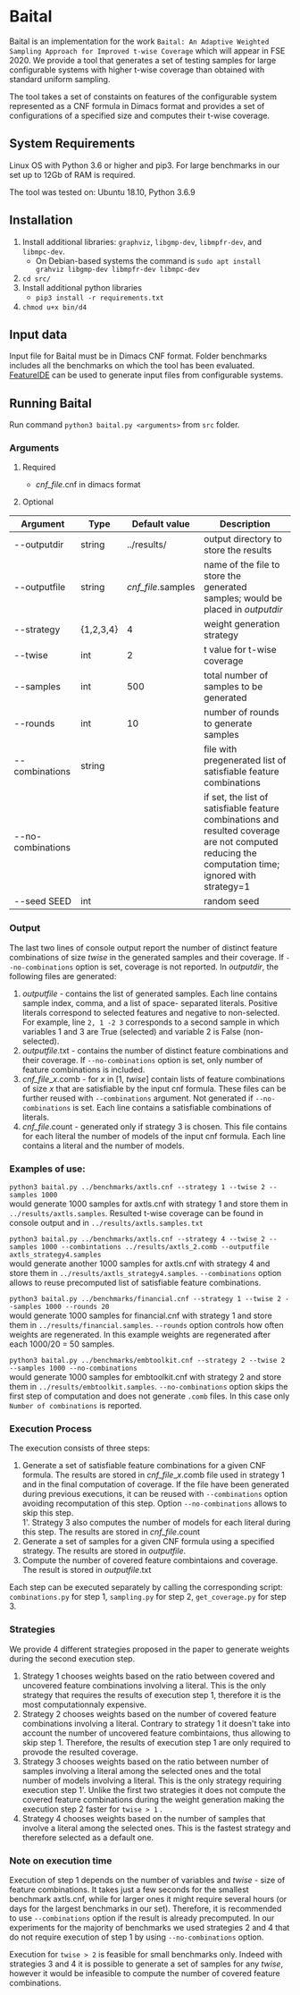 # Baital

Baital is an implementation for the work `Baital: An Adaptive Weighted Sampling Approach for Improved t-wise Coverage` which will appear in FSE 2020. We provide a tool that generates a set of testing samples for large configurable systems with higher t-wise coverage than obtained with standard uniform sampling.

The tool takes a set of constaints on features of the configurable system represented as a CNF formula in Dimacs format and provides a set of configurations of a specified size and computes their t-wise coverage.

## System Requirements

Linux OS with Python 3.6 or higher and pip3. For large benchmarks in our set up to 12Gb of RAM is required. 

The tool was tested on: Ubuntu 18.10, Python 3.6.9

## Installation

1. Install additional libraries: `graphviz`, `libgmp-dev`, `libmpfr-dev`, and `libmpc-dev`.
    - On Debian-based systems the command is `sudo apt install grahviz libgmp-dev libmpfr-dev libmpc-dev` 
2. `cd src/`
3. Install additional python libraries
    - `pip3 install -r requirements.txt`
4. `chmod u+x bin/d4`


## Input data

Input file for Baital must be in Dimacs CNF format. Folder benchmarks includes all the benchmarks on which the tool has been evaluated. [FeatureIDE](https://github.com/FeatureIDE/FeatureIDE/releases/tag/v3.6.0) can be used to generate input files from configurable systems. 

## Running Baital

Run command `python3 baital.py <arguments>` from `src` folder. 

### Arguments

1. Required
    - *cnf_file*.cnf in dimacs format
    
2. Optional

| Argument | Type | Default value | Description | 
| -------- | ---- | ------------- | ----------- |
| --outputdir | string | ../results/ | output directory to store the results |
| --outputfile | string | *cnf_file*.samples | name of the file to store the generated samples; would be placed in *outputdir* |
| --strategy | {1,2,3,4} | 4 | weight generation strategy |
| --twise | int | 2 | t value for t-wise coverage |
| --samples | int | 500 | total number of samples to be generated |
| --rounds | int | 10|  number of rounds to generate samples |
| --combinations | string | | file with pregenerated list of satisfiable feature combinations |
| --no-combinations | | | if set, the list of satisfiable feature combinations and resulted coverage are not computed reducing the computation time; ignored with strategy=1 |
| --seed SEED | int | | random seed |

### Output

The last two lines of console output report the number of distinct feature combinations of size *twise* in the generated samples and their coverage. If `--no-combinations` option is set, coverage is not reported.
In *outputdir*, the following files are generated:
1. *outputfile* - contains the list of generated samples. Each line contains sample index, comma, and a list of space- separated literals. Positive literals correspond to selected features and negative to non-selected. For example, line `2, 1 -2 3` corresponds to a second sample in which variables 1 and 3 are True (selected) and variable 2 is False (non-selected). 
2. *outputfile*.txt - contains the number of distinct feature combinations and their coverage. If `--no-combinations` option is set, only number of feature combinations is included.
3. *cnf_file*_*x*.comb - for *x* in [1, *twise*] contain lists of feature combinations of size *x* that are satisfiable by the input cnf formula. These files can be further reused with `--combinations` argument. Not generated if `--no-combinations` is set. Each line contains a satisfiable combinations of literals.
4. *cnf_file*.count  - generated only if strategy 3 is chosen. This file contains for each literal the number of models of the input cnf formula. Each line contains a literal and the number of models.
    
### Examples of use:

`python3 baital.py ../benchmarks/axtls.cnf --strategy 1 --twise 2 --samples 1000` \
would generate 1000 samples for axtls.cnf with strategy 1 and store them in `../results/axtls.samples`. Resulted t-wise coverage can be found in console output and in `../results/axtls.samples.txt`

`python3 baital.py ../benchmarks/axtls.cnf --strategy 4 --twise 2 --samples 1000 --combintations ../results/axtls_2.comb --outputfile axtls_strategy4.samples` \
would generate another 1000 samples for axtls.cnf with strategy 4 and store them in `../results/axtls_strategy4.samples`. `--combinations` option allows to reuse precomputed list of satisfiable feature combinations.

`python3 baital.py ../benchmarks/financial.cnf --strategy 1 --twise 2 --samples 1000 --rounds 20` \
would generate 1000 samples for financial.cnf with strategy 1 and store them in `../results/financial.samples`. `--rounds` option controls how often weights are regenerated. In this example weights are regenerated after each 1000/20 = 50 samples. 

`python3 baital.py ../benchmarks/embtoolkit.cnf --strategy 2 --twise 2 --samples 1000 --no-combinations`\
would generate 1000 samples for embtoolkit.cnf with strategy 2 and store them in `../results/embtoolkit.samples`. `--no-combinations` option skips the first step of computation and does not generate `.comb` files. In this case only `Number of combinations` is reported.

### Execution Process

The execution consists of three steps:

1. Generate a set of satisfiable feature combinations for a given CNF formula. The results are stored in *cnf_file*_*x*.comb file used in strategy 1 and in the final computation of coverage. If the file have been generated during previous executions, it can be reused with `--combinations` option avoiding recomputation of this step. Option `--no-combinations` allows to skip this step.\
1'. Strategy 3 also computes the number of models for each literal during this step. The results are stored in *cnf_file*.count
2. Generate a set of samples for a given CNF formula using a specified strategy. The results are stored in *outputfile*.
3. Compute the number of covered feature combintaions and coverage. The result is stored in *outputfile*.txt

Each step can be executed separately by calling the corresponding script: `combinations.py` for step 1, `sampling.py` for step 2, `get_coverage.py` for step 3.


### Strategies

We provide 4 different strategies proposed in the paper to generate weights during the second execution step. 
1. Strategy 1 chooses weights based on the ratio between covered and uncovered feature combinations involving a literal. This is the only strategy that requires the results of execution step 1, therefore it is the most computationnaly expensive.
2. Strategy 2 chooses weights based on the number of covered feature combinations involving a literal. Contrary to strategy 1 it doesn't take into account the number of uncovered feature combintaions, thus allowing to skip step 1. Therefore, the results of execution step 1 are only required to provode the resulted coverage.
3. Strategy 3 chooses weights based on the ratio between number of samples involving a literal among the selected ones and the total number of models involving a literal. This is the only strategy requiring execution step 1'. Unlike the first two strategies it does not compute the covered feature combinations during the weight generation making the execution step 2 faster for `twise > 1` .
4. Strategy 4 chooses weights based on the number of samples that involve a literal among the selected ones. This is the fastest strategy and therefore selected as a default one. 

### Note on execution time

Execution of step 1 depends on the number of variables and *twise* - size of feature combinations. It takes just a few seconds for the smallest benchmark axtls.cnf, while for larger ones it might require several hours (or days for the largest benchmarks in our set). Therefore, it is recommended to use `--combinations` option if the result is already precomputed. In our experiments for the majority of benchmarks we used strategies 2 and 4 that do not require execution of step 1 by using `--no-combinations` option.

Execution for `twise > 2` is feasible for small benchmarks only. Indeed with strategies 3 and 4 it is possible to generate a set of samples for any *twise*, however it would be infeasible to compute the number of covered feature combinations. 


